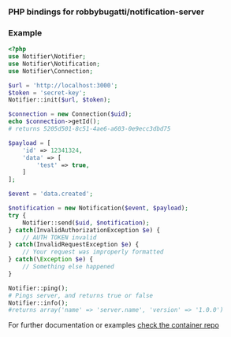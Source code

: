 ### PHP bindings for robbybugatti/notification-server

### Example

```php
<?php
use Notifier\Notifier;
use Notifier\Notification;
use Notifier\Connection;

$url = 'http://localhost:3000';
$token = 'secret-key';
Notifier::init($url, $token);

$connection = new Connection($uid);
echo $connection->getId();
# returns 5205d501-8c51-4ae6-a603-0e9ecc3dbd75

$payload = [
    'id' => 12341324,
    'data' => [
        'test' => true,
    ]
];

$event = 'data.created';

$notification = new Notification($event, $payload);
try {
    Notifier::send($uid, $notification);
} catch(InvalidAuthorizationException $e) {
    // AUTH TOKEN invalid
} catch(InvalidRequestException $e) {
    // Your request was improperly formatted
} catch(\Exception $e) {
    // Something else happened
}

Notifier::ping();
# Pings server, and returns true or false
Notifier::info();
#returns array('name' => 'server.name', 'version' => '1.0.0')
```

For further documentation or examples [check the container repo](https://github.com/robwittman/notification-socket.io)
